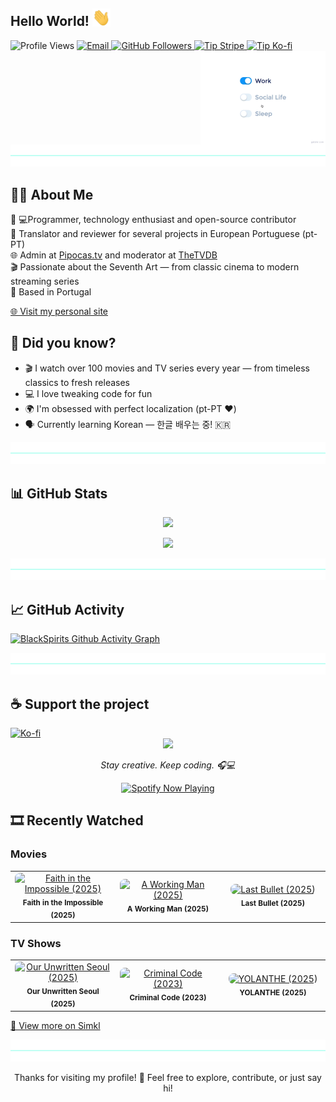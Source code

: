 ## Hello World! <img src="https://github.com/Blackspirits/Blackspirits/blob/main/assets/Hi.gif" width="29px">

<p>
  <img src="https://komarev.com/ghpvc/?username=blackspirits&label=Profile%20Visits&color=6272A4" alt="Profile Views" />
  
  <a href="mailto:blackspirits@gmail.com">
    <img alt="Email" src="https://img.shields.io/badge/📧-blackspirits@gmail.com-6272A4" />
  </a>

  <a href="https://github.com/Blackspirits">
    <img src="https://img.shields.io/github/followers/Blackspirits?label=follow&style=social" alt="GitHub Followers" />
  </a>

  <a href="https://donate.stripe.com/00w14peB0gBx1tBeOz3Nm00">
    <img src="https://img.shields.io/badge/💸-Donate%20via%20Stripe-6272A4?style=flat&logo=stripe&logoColor=white" alt="Tip Stripe" />
  </a>

  <a href="https://ko-fi.com/blackspirits">
    <img src="https://img.shields.io/badge/☕-Ko--fi%20Donation-6272A4?style=flat&logo=ko-fi&logoColor=white" alt="Tip Ko-fi" />
  </a>  
<img src="https://github.com/Blackspirits/Blackspirits/blob/main/assets/life_balance.gif" alt="side Image" align="right" width="200" height="auto" />
</p>

<br clear="right" />

<div align="center">
  <img
    src="https://github.com/Blackspirits/Blackspirits/blob/main/assets/blue-hr.png"
    role="presentation"
  />
</div>

## 👨‍💻 About Me

🎯 💻Programmer, technology enthusiast and open-source contributor  
📝 Translator and reviewer for several projects in European Portuguese (pt-PT)  
🌐 Admin at [Pipocas.tv](https://pipocas.tv) and moderator at [TheTVDB](https://www.thetvdb.com)  
🎬 Passionate about the Seventh Art — from classic cinema to modern streaming series  
📍 Based in Portugal

[🌐 Visit my personal site](https://blackspirits.github.io)

## 🤔 Did you know?
- 🎬 I watch over 100 movies and TV series every year — from timeless classics to fresh releases
- 💻 I love tweaking code for fun
- 🌍 I'm obsessed with perfect localization (pt-PT ❤️)
- 🗣️ Currently learning Korean — 한글 배우는 중! 🇰🇷

<div align="center">
  <img
    src="https://github.com/Blackspirits/Blackspirits/blob/main/assets/blue-hr.png"
    role="presentation"
  />
</div>

## 📊 GitHub Stats

<p align="center">
  <img src="https://github-readme-stats.vercel.app/api?username=BlackSpirits&show_icons=true&include_all_commits=true&theme=radical" />
</p>

<p align="center">
  <img src="https://github-readme-stats.vercel.app/api/top-langs/?username=BlackSpirits&layout=compact&theme=radical" />
</p>

<div align="center">
  <img
    src="https://github.com/Blackspirits/Blackspirits/blob/main/assets/blue-hr.png"
    role="presentation"
  />
</div>

## 📈 GitHub Activity

[![BlackSpirits Github Activity Graph](https://github-readme-activity-graph.vercel.app/graph?username=Blackspirits&theme=redical&area=true&hide_border=true)](https://github.com/ashutosh00710/github-readme-activity-graph)

<div align="center">
  <img
    src="https://github.com/Blackspirits/Blackspirits/blob/main/assets/blue-hr.png"
    role="presentation"
  />
</div>

## ☕ Support the project

<a href="https://ko-fi.com/blackspirits">
  <img src="https://media3.giphy.com/media/ZEB6yFbLnhyQf7g3hn/giphy.gif" alt="Ko-fi" width="150"/>
</a>

<div align="center">
  <img src="https://media1.giphy.com/media/v1.Y2lkPTc5MGI3NjExdm1ieDBldjZxZjRyMDh5djh6YnQ5YzU5MzBrNTJzNHJ6MTByZ3VmeSZlcD12MV9pbGVybmFsX2dpZl9ieV9pZCZjdD1n/Uuh6Gl2ijHZNFmBNBB/giphy.gif" width="350" height="auto" />
  <p><em>Stay creative. Keep coding. 🎧💻</em></p>
  <a href="https://open.spotify.com/user/11175393066">
    <img src="https://spotify-github-profile.kittinanx.com/api/view?uid=11175393066&cover_image=true&theme=default&bar_color=53b14f&bar_color_cover=false" alt="Spotify Now Playing" />
  </a>
</div>

<!-- SIMKL_START -->
## 🎞️ Recently Watched

### Movies
<div align='center'><table width='100%' style='table-layout: fixed;'><tbody><tr><td align="center" width="33%"><a href="https://simkl.com/movies/2455507/faith-in-the-impossible" target="_blank" rel="noopener noreferrer"><img src="https://via.placeholder.com/100x150?text=No+Image" width="100" style="border-radius:8px;" alt="Faith in the Impossible (2025)"/></a><br/><sub><strong>Faith in the Impossible (2025)</strong></sub></td><td align="center" width="33%"><a href="https://simkl.com/movies/2278933/a-working-man" target="_blank" rel="noopener noreferrer"><img src="https://via.placeholder.com/100x150?text=No+Image" width="100" style="border-radius:8px;" alt="A Working Man (2025)"/></a><br/><sub><strong>A Working Man (2025)</strong></sub></td><td align="center" width="33%"><a href="https://simkl.com/movies/2216743/last-bullet" target="_blank" rel="noopener noreferrer"><img src="https://via.placeholder.com/100x150?text=No+Image" width="100" style="border-radius:8px;" alt="Last Bullet (2025)"/></a><br/><sub><strong>Last Bullet (2025)</strong></sub></td></tr></tbody></table></div>

### TV Shows
<div align='center'><table width='100%' style='table-layout: fixed;'><tbody><tr><td align="center" width="33%"><a href="https://simkl.com/shows/2525025/our-unwritten-seoul" target="_blank" rel="noopener noreferrer"><img src="https://via.placeholder.com/100x150?text=No+Image" width="100" style="border-radius:8px;" alt="Our Unwritten Seoul (2025)"/></a><br/><sub><strong>Our Unwritten Seoul (2025)</strong></sub></td><td align="center" width="33%"><a href="https://simkl.com/shows/2038319/criminal-code" target="_blank" rel="noopener noreferrer"><img src="https://via.placeholder.com/100x150?text=No+Image" width="100" style="border-radius:8px;" alt="Criminal Code (2023)"/></a><br/><sub><strong>Criminal Code (2023)</strong></sub></td><td align="center" width="33%"><a href="https://simkl.com/shows/2608835/yolanthe" target="_blank" rel="noopener noreferrer"><img src="https://via.placeholder.com/100x150?text=No+Image" width="100" style="border-radius:8px;" alt="YOLANTHE (2025)"/></a><br/><sub><strong>YOLANTHE (2025)</strong></sub></td></tr></tbody></table></div>

[📖 View more on Simkl](https://simkl.com/598901/dashboard/)
<!-- SIMKL_END -->

<div align="center">
  <img
    src="https://github.com/Blackspirits/Blackspirits/blob/main/assets/blue-hr.png"
    role="presentation"
  />
</div>

<p align="center">
  Thanks for visiting my profile! 👋  
  Feel free to explore, contribute, or just say hi!
</p>
